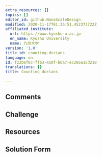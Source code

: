 ```yaml
---
extra_resources: {}
topics: []
editor_id: github.NanoScaleDesign
modified: 2020-11-17T01:36:51.452373722Z
affiliated_institute:
  url: https://www.kyushu-u.ac.jp
  en_name: Kyushu University
  name: 九州大学
version: '1.0'
title_id: counting-durians
language: en
id: f22b6f8c-ffb3-410f-b0a7-ec266a15d210
translations: {}
title: Counting durians

---
```


## Comments



## Challenge



## Resources



## Solution Form




